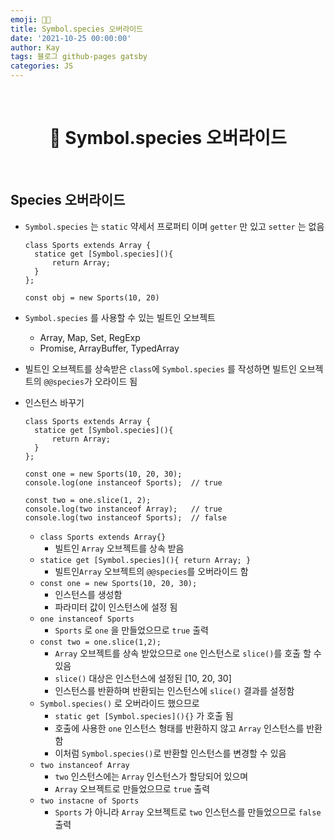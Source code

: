 ```yaml
---
emoji: 👨‍💻
title: Symbol.species 오버라이드
date: '2021-10-25 00:00:00'
author: Kay
tags: 블로그 github-pages gatsby
categories: JS
---
```


<br>

<h1 align="center">
  👋  Symbol.species 오버라이드
</h1>

<br>

## Species 오버라이드

- `Symbol.species` 는 `static` 약세서 프로퍼티 이며 `getter` 만 있고 `setter` 는 없음

  ```tsx
  class Sports extends Array {
  	statice get [Symbol.species](){
  		return Array;
  	}
  };

  const obj = new Sports(10, 20)
  ```

- `Symbol.species` 를 사용할 수 있는 빌트인 오브젝트

  - Array, Map, Set, RegExp
  - Promise, ArrayBuffer, TypedArray

- 빌트인 오브젝트를 상속받은 `class`에 `Symbol.species` 를 작성하면 빌트인 오브젝트의 `@@species`가 오라이드 됨
- 인스턴스 바꾸기

  ```tsx
  class Sports extends Array {
  	statice get [Symbol.species](){
  		return Array;
  	}
  };

  const one = new Sports(10, 20, 30);
  console.log(one instanceof Sports);  // true

  const two = one.slice(1, 2);
  console.log(two instanceof Array);   // true
  console.log(two instanceof Sports);  // false
  ```

  - `class Sports extends Array{}`
    - 빌트인 `Array` 오브젝트를 상속 받음
  - `statice get [Symbol.species](){ return Array; }`
    - 빌트인`Array` 오브젝트의 `@@species`를 오버라이드 함
  - `const one = new Sports(10, 20, 30);`
    - 인스턴스를 생성함
    - 파라미터 값이 인스턴스에 설정 됨
  - `one instanceof Sports`
    - `Sports` 로 `one` 을 만들었으므로 `true` 출력
  - `const two = one.slice(1,2);`
    - `Array` 오브젝트를 상속 받았으므로 `one` 인스턴스로 `slice()`를 호출 할 수 있음
    - `slice()` 대상은 인스턴스에 설정된 [10, 20, 30]
    - 인스턴스를 반환하며 반환되는 인스턴스에 `slice()` 결과를 설정함
  - `Symbol.species()` 로 오버라이드 했으므로
    - `static get [Symbol.species](){}` 가 호출 됨
    - 호출에 사용한 `one` 인스턴스 형태를 반환하지 않고 `Array` 인스턴스를 반환함
    - 이처럼 `Symbol.species()`로 반환할 인스턴스를 변경할 수 있음
  - `two instanceof Array`
    - `two` 인스턴스에는 `Array` 인스턴스가 할당되어 있으며
    - `Array` 오브젝트로 만들었으므로 `true` 출력
  - `two instacne of Sports`
    - `Sports` 가 아니라 `Array` 오브젝트로 `two` 인스턴스를 만들었으므로 `false` 출력

```toc

```
